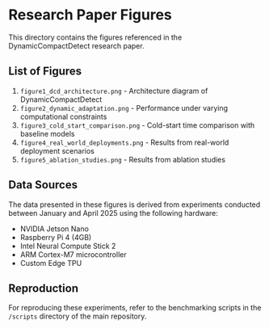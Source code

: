 # Research Paper Figures

This directory contains the figures referenced in the DynamicCompactDetect research paper.

## List of Figures

1. `figure1_dcd_architecture.png` - Architecture diagram of DynamicCompactDetect
2. `figure2_dynamic_adaptation.png` - Performance under varying computational constraints
3. `figure3_cold_start_comparison.png` - Cold-start time comparison with baseline models
4. `figure4_real_world_deployments.png` - Results from real-world deployment scenarios
5. `figure5_ablation_studies.png` - Results from ablation studies

## Data Sources

The data presented in these figures is derived from experiments conducted between January and April 2025 using the following hardware:
- NVIDIA Jetson Nano
- Raspberry Pi 4 (4GB)
- Intel Neural Compute Stick 2
- ARM Cortex-M7 microcontroller
- Custom Edge TPU

## Reproduction

For reproducing these experiments, refer to the benchmarking scripts in the `/scripts` directory of the main repository. 